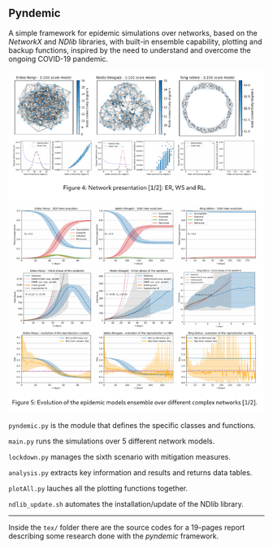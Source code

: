 Pyndemic
------

A simple framework for epidemic simulations over networks, based on the _NetworkX_ and _NDlib_ libraries, with built-in ensemble capability, plotting and backup functions, inspired by the need to understand and overcome the ongoing COVID-19 pandemic.


![Example of ensemble simulations over different network models](demo.png)


`pyndemic.py` is the module that defines the specific classes and functions.

`main.py` runs the simulations over 5 different network models.

`lockdown.py` manages the sixth scenario with mitigation measures.

`analysis.py` extracts key information and results and returns data tables.

`plotAll.py` lauches all the plotting functions together.

`ndlib_update.sh` automates the installation/update of the NDlib library.

------

Inside the `tex/` folder there are the source codes for a 19-pages report describing some research done with the _pyndemic_ framework.
